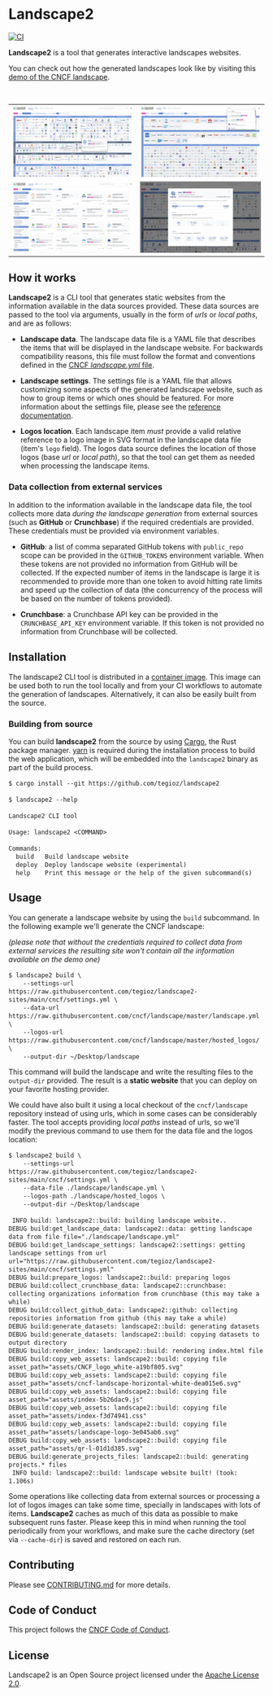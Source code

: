 # Landscape2

[![CI](https://github.com/tegioz/landscape2/actions/workflows/ci.yml/badge.svg)](https://github.com/tegioz/landscape2/actions/workflows/ci.yml)

**Landscape2** is a tool that generates interactive landscapes websites.

You can check out how the generated landscapes look like by visiting this [demo of the CNCF landscape](https://d3p7z0397yhzys.cloudfront.net).

<br/>
<table>
    <tr>
        <td width="50%"><img src="docs/screenshots/landscape1.png?raw=true"></td>
        <td width="50%"><img src="docs/screenshots/landscape2.png?raw=true"></td>
    </tr>
    <tr>
        <td width="50%"><img src="docs/screenshots/landscape3.png?raw=true"></td>
        <td width="50%"><img src="docs/screenshots/landscape4.png?raw=true"></td>
    </tr>
</table>

## How it works

**Landscape2** is a CLI tool that generates static websites from the information available in the data sources provided. These data sources are passed to the tool via arguments, usually in the form of *urls* or *local paths*, and are as follows:

- **Landscape data**. The landscape data file is a YAML file that describes the items that will be displayed in the landscape website. For backwards compatibility reasons, this file must follow the format and conventions defined in the [CNCF *landscape.yml* file](https://github.com/cncf/landscape/blob/master/landscape.yml).

- **Landscape settings**. The settings file is a YAML file that allows customizing some aspects of the generated landscape website, such as how to group items or which ones should be featured. For more information about the settings file, please see the [reference documentation](https://github.com/tegioz/landscape2/blob/tegioz/update-readme/docs/config/settings.yml).

- **Logos location**. Each landscape item *must* provide a valid relative reference to a logo image in SVG format in the landscape data file (item's `logo` field). The logos data source defines the location of those logos (base *url* or *local path*), so that the tool can get them as needed when processing the landscape items.

### Data collection from external services

In addition to the information available in the landscape data file, the tool collects more data *during the landscape generation* from external sources (such as **GitHub** or **Crunchbase**) if the required credentials are provided. These credentials must be provided via environment variables.

- **GitHub**: a list of comma separated GitHub tokens with `public_repo` scope can be provided in the `GITHUB_TOKENS` environment variable. When these tokens are not provided no information from GitHub will be collected. If the expected number of items in the landscape is large it is recommended to provide more than one token to avoid hitting rate limits and speed up the collection of data (the concurrency of the process will be based on the number of tokens provided).

- **Crunchbase**: a Crunchbase API key can be provided in the `CRUNCHBASE_API_KEY` environment variable. If this token is not provided no information from Crunchbase will be collected.

## Installation

The landscape2 CLI tool is distributed in a [container image](https://gallery.ecr.aws/g6m3a0y9/landscape2). This image can be used both to run the tool locally and from your CI workflows to automate the generation of landscapes. Alternatively, it can also be easily built from the source.

### Building from source

You can build **landscape2** from the source by using [Cargo](https://rustup.rs), the Rust package manager. [yarn](https://classic.yarnpkg.com/lang/en/docs/install/) is required during the installation process to build the web application, which will be embedded into the `landscape2` binary as part of the build process.

```text
$ cargo install --git https://github.com/tegioz/landscape2

$ landscape2 --help

Landscape2 CLI tool

Usage: landscape2 <COMMAND>

Commands:
  build   Build landscape website
  deploy  Deploy landscape website (experimental)
  help    Print this message or the help of the given subcommand(s)
```

## Usage

You can generate a landscape website by using the `build` subcommand. In the following example we'll generate the CNCF landscape:

*(please note that without the credentials required to collect data from external services the resulting site won't contain all the information available on the demo one)*

```text
$ landscape2 build \
    --settings-url https://raw.githubusercontent.com/tegioz/landscape2-sites/main/cncf/settings.yml \
    --data-url https://raw.githubusercontent.com/cncf/landscape/master/landscape.yml \
    --logos-url https://raw.githubusercontent.com/cncf/landscape/master/hosted_logos/ \
    --output-dir ~/Desktop/landscape
```

This command will build the landscape and write the resulting files to the `output-dir` provided. The result is a **static website** that you can deploy on your favorite hosting provider.

We could have also built it using a local checkout of the `cncf/landscape` repository instead of using urls, which in some cases can be considerably faster. The tool accepts providing *local paths* instead of urls, so we'll modify the previous command to use them for the data file and the logos location:

```text
$ landscape2 build \
    --settings-url https://raw.githubusercontent.com/tegioz/landscape2-sites/main/cncf/settings.yml \
    --data-file ./landscape/landscape.yml \
    --logos-path ./landscape/hosted_logos \
    --output-dir ~/Desktop/landscape

 INFO build: landscape2::build: building landscape website..
DEBUG build:get_landscape_data: landscape2::data: getting landscape data from file file="./landscape/landscape.yml"
DEBUG build:get_landscape_settings: landscape2::settings: getting landscape settings from url url="https://raw.githubusercontent.com/tegioz/landscape2-sites/main/cncf/settings.yml"
DEBUG build:prepare_logos: landscape2::build: preparing logos
DEBUG build:collect_crunchbase_data: landscape2::crunchbase: collecting organizations information from crunchbase (this may take a while)
DEBUG build:collect_github_data: landscape2::github: collecting repositories information from github (this may take a while)
DEBUG build:generate_datasets: landscape2::build: generating datasets
DEBUG build:generate_datasets: landscape2::build: copying datasets to output directory
DEBUG build:render_index: landscape2::build: rendering index.html file
DEBUG build:copy_web_assets: landscape2::build: copying file asset_path="assets/CNCF_logo_white-a19bf805.svg"
DEBUG build:copy_web_assets: landscape2::build: copying file asset_path="assets/cncf-landscape-horizontal-white-dea015e6.svg"
DEBUG build:copy_web_assets: landscape2::build: copying file asset_path="assets/index-5b26dac9.js"
DEBUG build:copy_web_assets: landscape2::build: copying file asset_path="assets/index-f3d74941.css"
DEBUG build:copy_web_assets: landscape2::build: copying file asset_path="assets/landscape-logo-3e045ab6.svg"
DEBUG build:copy_web_assets: landscape2::build: copying file asset_path="assets/qr-l-01d1d385.svg"
DEBUG build:generate_projects_files: landscape2::build: generating projects.* files
 INFO build: landscape2::build: landscape website built! (took: 1.106s)
```

Some operations like collecting data from external sources or processing a lot of logos images can take some time, specially in landscapes with lots of items. **Landscape2** caches as much of this data as possible to make subsequent runs faster. Please keep this in mind when running the tool periodically from your workflows, and make sure the cache directory (set via `--cache-dir`) is saved and restored on each run.

## Contributing

Please see [CONTRIBUTING.md](./CONTRIBUTING.md) for more details.

## Code of Conduct

This project follows the [CNCF Code of Conduct](https://github.com/cncf/foundation/blob/master/code-of-conduct.md).

## License

Landscape2 is an Open Source project licensed under the [Apache License 2.0](https://www.apache.org/licenses/LICENSE-2.0).
